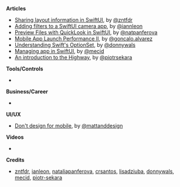 
**Articles**

* [Sharing layout information in SwiftUI](https://fivestars.blog/swiftui/swiftui-share-layout-information.html), by [@zntfdr](https://twitter.com/zntfdr)
* [Adding filters to a SwiftUI camera app](https://github.com/ianleon/Blog/blob/master/episodes/ep2.md), by [@iannleon](https://twitter.com/iannleon)
* [Preview Files with QuickLook in SwiftUI](https://lostmoa.com/blog/PreviewFilesWithQuickLookInSwiftUI/), by [@natpanferova](https://twitter.com/natpanferova)
* [Mobile App Launch Performance II](https://www.farfetchtechblog.com/en/blog/post/mobile-app-launch-performance-ii/), by [@goncalo.alvarez](https://twitter.com/goncalo.alvarez)
* [Understanding Swift's OptionSet](https://www.donnywals.com/understanding-swifts-optionset/), by [@donnywals](https://twitter.com/donnywals)
* [Managing app in SwiftUI](https://swiftwithmajid.com/2020/08/19/managing-app-in-swiftui/), by [@mecid](https://twitter.com/mecid)
* [An introduction to the Highway](https://www.netguru.com/codestories/the-introduction-to-highway-our-new-build-system), by [@piotrsekara](https://twitter.com/piotrsekara)

**Tools/Controls**

*

**Business/Career**

*

**UI/UX**

* [Don't design for mobile](https://mattanddesign.com/dont-design-for-mobile/), by [@mattanddesign](https://twitter.com/mattanddesign)

**Videos**

*

**Credits**

* [zntfdr](https://github.com/zntfdr), [ianleon](https://github.com/ianleon), [nataliapanferova](https://github.com/nataliapanferova), [crsantos](https://github.com/crsantos), [lisadziuba](https://github.com/LisaDziuba), [donnywals](https://github.com/donnywals), [mecid](https://github.com/mecid), [piotr-sekara](https://github.com/piotr-sekara)
